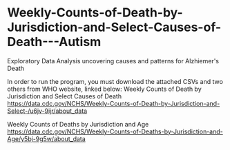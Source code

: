 # Weekly-Counts-of-Death-by-Jurisdiction-and-Select-Causes-of-Death---Autism
Exploratory Data Analysis uncovering causes and patterns for Alzhiemer's Death

In order to run the program, you must download the attached CSVs and two others from WHO website, linked below:
Weekly Counts of Death by Jurisdiction and Select Causes of Death
https://data.cdc.gov/NCHS/Weekly-Counts-of-Death-by-Jurisdiction-and-Select-/u6jv-9ijr/about_data

Weekly Counts of Deaths by Jurisdiction and Age
https://data.cdc.gov/NCHS/Weekly-Counts-of-Deaths-by-Jurisdiction-and-Age/y5bj-9g5w/about_data
